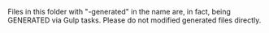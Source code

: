
Files in this folder with "-generated" in the name are, in fact, being GENERATED via Gulp tasks.  Please do not modified generated files directly.


